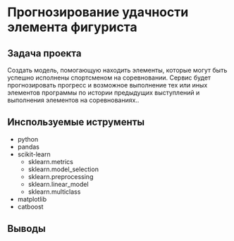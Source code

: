 # **Прогнозирование удачности элемента фигуриста**
## Задача проекта
Создать модель, помогающую находить элементы, которые могут быть успешно исполнены спортсменом на соревновании. 
Сервис будет прогнозировать прогресс и возможное выполнение тех или иных элементов программы по истории предыдущих выступлений и выполнения элементов на соревнованиях.. 

## Инспользуемые иструменты 
- python
- pandas
- scikit-learn
  - sklearn.metrics
  - sklearn.model_selection
  - sklearn.preprocessing
  - sklearn.linear_model
  - sklearn.multiclass
- matplotlib
- catboost

## Выводы

